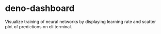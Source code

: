 # deno-dashboard
Visualize training of neural networks by displaying learning rate and scatter plot of predictions on cli terminal.
